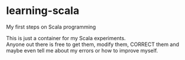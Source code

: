 # learning-scala
My first steps on Scala programming

This is just a container for my Scala experiments.<BR>
Anyone out there is free to get them, modify them, CORRECT them and maybe even tell me about my errors or how to improve myself.
